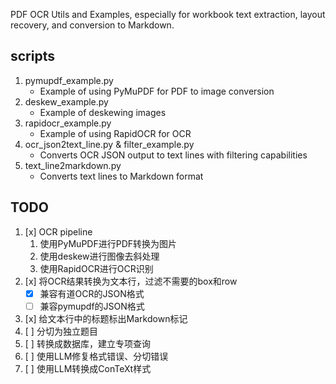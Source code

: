 PDF OCR Utils and Examples, especially for workbook text extraction, layout recovery, and conversion to Markdown. 

## scripts

1. pymupdf_example.py 
   - Example of using PyMuPDF for PDF to image conversion 
2. deskew_example.py
    - Example of deskewing images
3. rapidocr_example.py
    - Example of using RapidOCR for OCR
4. ocr_json2text_line.py & filter_example.py
    - Converts OCR JSON output to text lines with filtering capabilities
5. text_line2markdown.py
   - Converts text lines to Markdown format

## TODO


1. [x] OCR pipeline
    1. 使用PyMuPDF进行PDF转换为图片
    1. 使用deskew进行图像去斜处理
    1. 使用RapidOCR进行OCR识别
2. [x] 将OCR结果转换为文本行，过滤不需要的box和row
    * [x] 兼容有道OCR的JSON格式
    * [ ] 兼容pymupdf的JSON格式
3. [x] 给文本行中的标题标出Markdown标记
4. [ ] 分切为独立题目
5. [ ] 转换成数据库，建立专项查询
6. [ ] 使用LLM修复格式错误、分切错误
7. [ ] 使用LLM转换成ConTeXt样式
